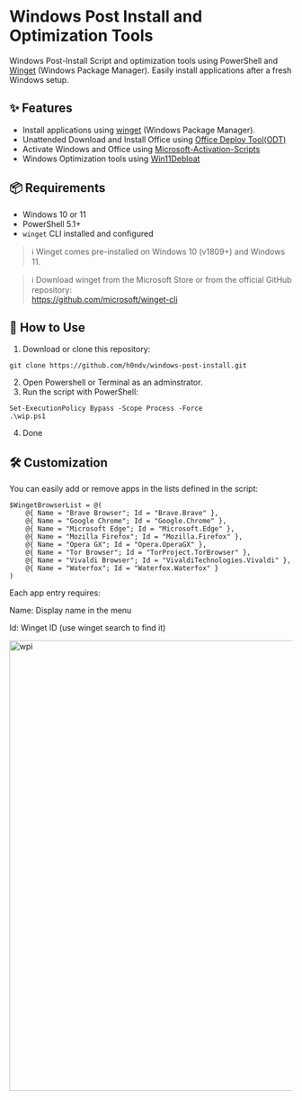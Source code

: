 # Windows Post Install and Optimization Tools
Windows Post-Install Script and optimization tools using PowerShell and [Winget](https://learn.microsoft.com/en-us/windows/package-manager/winget/) (Windows Package Manager). Easily install applications after a fresh Windows setup.

## ✨ Features
- Install applications using [winget](https://learn.microsoft.com/en-us/windows/package-manager/winget/) (Windows Package Manager).
- Unattended Download and Install Office using [Office Deploy Tool(ODT)](https://www.microsoft.com/en-us/download/details.aspx?id=49117)
- Activate Windows and Office using [Microsoft-Activation-Scripts](https://github.com/massgravel/Microsoft-Activation-Scripts)
- Windows Optimization tools using [Win11Debloat](https://github.com/Raphire/Win11Debloat)

## 📦 Requirements
- Windows 10 or 11
- PowerShell 5.1+
- `winget` CLI installed and configured

> ℹ️ Winget comes pre-installed on Windows 10 (v1809+) and Windows 11.

> ℹ️ Download winget from the Microsoft Store or from the official GitHub repository:  
> https://github.com/microsoft/winget-cli


## 🚀 How to Use
1. Download or clone this repository:

```
git clone https://github.com/h0ndv/windows-post-install.git
```

2. Open Powershell or Terminal as an adminstrator.
3. Run the script with PowerShell:

```
Set-ExecutionPolicy Bypass -Scope Process -Force
.\wip.ps1
```

4. Done

## 🛠️ Customization
You can easily add or remove apps in the lists defined in the script:

```
$WingetBrowserList = @(
    @{ Name = "Brave Browser"; Id = "Brave.Brave" },
    @{ Name = "Google Chrome"; Id = "Google.Chrome" },
    @{ Name = "Microsoft Edge"; Id = "Microsoft.Edge" },
    @{ Name = "Mozilla Firefox"; Id = "Mozilla.Firefox" },
    @{ Name = "Opera GX"; Id = "Opera.OperaGX" },
    @{ Name = "Tor Browser"; Id = "TorProject.TorBrowser" },
    @{ Name = "Vivaldi Browser"; Id = "VivaldiTechnologies.Vivaldi" },
    @{ Name = "Waterfox"; Id = "Waterfox.Waterfox" }
)
```

Each app entry requires:

Name: Display name in the menu

Id: Winget ID (use winget search to find it)


<img alt="wpi" width="800" src="https://imgur.com/wo1KD0J">